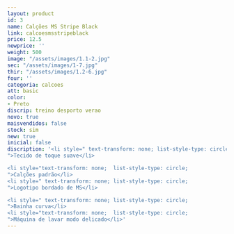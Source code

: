 ```yaml
---
layout: product
id: 3
name: Calções MS Stripe Black
link: calcoesmsstripeblack
price: 12.5
newprice: ''
weight: 500
image: "/assets/images/1.1-2.jpg"
sec: "/assets/images/1-7.jpg"
thir: "/assets/images/1.2-6.jpg"
four: ''
categoria: calcoes
att: basic
color:
- Preto
discrip: treino desporto verao
novo: true
maisvendidos: false
stock: sim
new: true
inicial: false
discription: '<li style=" text-transform: none; list-style-type: circle;
">Tecido de toque suave</li>

<li style="text-transform: none;  list-style-type: circle;
">Calções padrão</li>
<li style=" text-transform: none; list-style-type: circle;
">Logotipo bordado de MS</li>

<li style=" text-transform: none; list-style-type: circle;
">Bainha curva</li>
<li style="text-transform: none;  list-style-type: circle;
">Máquina de lavar modo delicado</li>'
---
```

